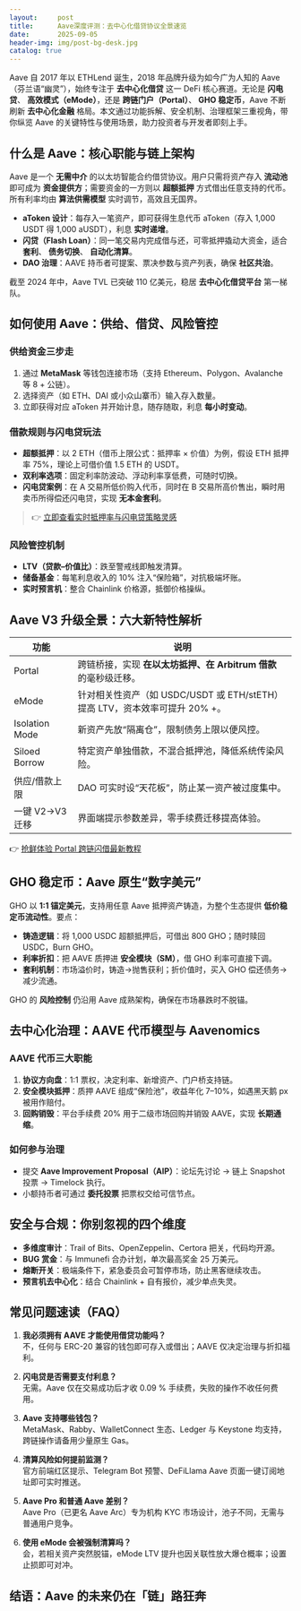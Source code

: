 ```yaml
---
layout:     post
title:      Aave深度评测：去中心化借贷协议全景速览
date:       2025-09-05
header-img: img/post-bg-desk.jpg
catalog: true
---
```


Aave 自 2017 年以 ETHLend 诞生，2018 年品牌升级为如今广为人知的 Aave（芬兰语“幽灵”），始终专注于 **去中心化借贷** 这一 DeFi 核心赛道。无论是 **闪电贷**、 **高效模式（eMode）**，还是 **跨链门户（Portal）**、 **GHO 稳定币**，Aave 不断刷新 **去中心化金融** 格局。本文通过功能拆解、安全机制、治理框架三重视角，带你纵览 Aave 的关键特性与使用场景，助力投资者与开发者即刻上手。

## 什么是 Aave：核心职能与链上架构

Aave 是一个 **无需中介** 的以太坊智能合约借贷协议。用户只需将资产存入 **流动池** 即可成为 **资金提供方**；需要资金的一方则以 **超额抵押** 方式借出任意支持的代币。所有利率均由 **算法供需模型** 实时调节，高效且无国界。

- **aToken 设计**：每存入一笔资产，即可获得生息代币 aToken（存入 1,000 USDT 得 1,000 aUSDT），利息 **实时递增**。
- **闪贷（Flash Loan）**：同一笔交易内完成借与还，可零抵押撬动大资金，适合 **套利**、 **债务切换**、 **自动化清算**。
- **DAO 治理**：AAVE 持币者可提案、票决参数与资产列表，确保 **社区共治**。

截至 2024 年中，Aave TVL 已突破 110 亿美元，稳居 **去中心化借贷平台** 第一梯队。

## 如何使用 Aave：供给、借贷、风险管控

### 供给资金三步走

1. 通过 **MetaMask** 等钱包连接市场（支持 Ethereum、Polygon、Avalanche 等 8 + 公链）。  
2. 选择资产（如 ETH、DAI 或小众山寨币）输入存入数量。  
3. 立即获得对应 aToken 并开始计息，随存随取，利息 **每小时变动**。

### 借款规则与闪电贷玩法

- **超额抵押**：以 2 ETH（借币上限公式：抵押率 × 价值）为例，假设 ETH 抵押率 75%，理论上可借价值 1.5 ETH 的 USDT。  
- **双利率选项**：固定利率防波动、浮动利率享低费，可随时切换。  
- **闪电贷案例**：在 A 交易所低价购入代币，同时在 B 交易所高价售出，瞬时用卖币所得偿还闪电贷，实现 **无本金套利**。

> 👉 [立即查看实时抵押率与闪电贷策略灵感](https://okxdog.com/)

### 风险管控机制  
- **LTV（贷款–价值比）**：跌至警戒线即触发清算。  
- **储备基金**：每笔利息收入的 10% 注入“保险箱”，对抗极端坏账。  
- **实时预言机**：整合 Chainlink 价格源，抵御价格操纵。

## Aave V3 升级全景：六大新特性解析

| 功能            | 说明                                                                 |
|-----------------|----------------------------------------------------------------------|
| Portal          | 跨链桥接，实现 **在以太坊抵押、在 Arbitrum 借款** 的毫秒级迁移。          |
| eMode           | 针对相关性资产（如 USDC/USDT 或 ETH/stETH）提高 LTV，资本效率可提升 20% +。|
| Isolation Mode  | 新资产先放“隔离仓”，限制债务上限以便风控。                                  |
| Siloed Borrow   | 特定资产单独借款，不混合抵押池，降低系统传染风险。                            |
| 供应/借款上限    | DAO 可实时设“天花板”，防止某一资产被过度集中。                               |
| 一键 V2→V3 迁移 | 界面端提示参数差异，零手续费迁移提高体验。                                   |

👉 [抢鲜体验 Portal 跨链闪借最新教程](https://okxdog.com/)

## GHO 稳定币：Aave 原生“数字美元”

GHO 以 **1:1 锚定美元**，支持用任意 Aave 抵押资产铸造，为整个生态提供 **低价稳定币流动性**。要点：

- **铸造逻辑**：将 1,000 USDC 超额抵押后，可借出 800 GHO；随时赎回 USDC，Burn GHO。  
- **利率折扣**：把 AAVE 质押进 **安全模块（SM）**，借 GHO 利率可直接下调。  
- **套利机制**：市场溢价时，铸造→抛售获利；折价值时，买入 GHO 偿还债务→减少流通。

GHO 的 **风险控制** 仍沿用 Aave 成熟架构，确保在市场暴跌时不脱锚。

## 去中心化治理：AAVE 代币模型与 Aavenomics

### AAVE 代币三大职能  
1. **协议方向盘**：1:1 票权，决定利率、新增资产、门户桥支持链。  
2. **安全模块抵押**：质押 AAVE 组成“保险池”，收益年化 7–10%，如遇黑天鹅 px 被用作赔付。  
3. **回购销毁**：平台手续费 20% 用于二级市场回购并销毁 AAVE，实现 **长期通缩**。

### 如何参与治理  
- 提交 **Aave Improvement Proposal（AIP）**：论坛先讨论 → 链上 Snapshot 投票 → Timelock 执行。  
- 小额持币者可通过 **委托投票** 把票权交给可信节点。

## 安全与合规：你别忽视的四个维度

- **多维度审计**：Trail of Bits、OpenZeppelin、Certora 把关，代码均开源。  
- **BUG 赏金**：与 Immunefi 合办计划，单次最高奖金 25 万美元。  
- **熔断开关**：极端条件下，紧急委员会可暂停市场，防止黑客继续攻击。  
- **预言机去中心化**：结合 Chainlink + 自有报价，减少单点失灵。

## 常见问题速读（FAQ）

1. **我必须拥有 AAVE 才能使用借贷功能吗？**  
   不，任何与 ERC-20 兼容的钱包即可存入或借出；AAVE 仅决定治理与折扣福利。  

2. **闪电贷是否需要支付利息？**  
   无需。Aave 仅在交易成功后才收 0.09 % 手续费，失败的操作不收任何费用。  

3. **Aave 支持哪些钱包？**  
   MetaMask、Rabby、WalletConnect 生态、Ledger 与 Keystone 均支持，跨链操作请备用少量原生 Gas。  

4. **清算风险如何提前监测？**  
   官方前端红区提示、Telegram Bot 预警、DeFiLlama Aave 页面一键订阅地址即可实时推送。  

5. **Aave Pro 和普通 Aave 差别？**  
   Aave Pro（已更名 Aave Arc）专为机构 KYC 市场设计，池子不同，无需与普通用户竞争。  

6. **使用 eMode 会被强制清算吗？**  
   会，若相关资产突然脱锚，eMode LTV 提升也因关联性放大爆仓概率；设置止损即可对冲。

## 结语：Aave 的未来仍在「链」路狂奔